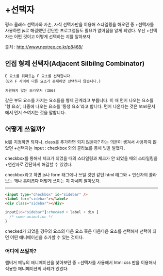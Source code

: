 # +선택자

평소 클래스 선택자와 자손, 자식 선택자만을 이용해 스타일링을 해오던 중 +선택자를 사용하면 js로 해결했던 간단한 프로그램들도 필요가 없어짐을 알게 되었다.
우선 +선택자는 어떤 것이고 어떻게 선택하는 지를 알아보자

출처 : http://www.nextree.co.kr/p8468/

## 인접 형제 선택자(Adjacent Silbilng Combinator)

    E 요소를 뒤따르는 F 요소를 선택합니다.
    (E와 F 사이에 다른 요소가 존재하면 선택하지 않습니다.)

    지원하지 않는 브라우저 (IE6)

같은 부모 요소를 가지는 요소들을 형제 관계라고 부릅니다.
이 때 먼저 나오는 요소를 '형 요소', 나중에 나오는 요소를 '동생 요소'라고 합니다. 먼저 나온다는 것은 html문서에서 먼저 쓰여지는 것을 말합니다.

## 어떻게 쓰일까?

id를 지정하면 되자나, class를 추가하면 되지 않을까? 하는 의문이 생겨서 사용하지 않았던 +선택자는 input : checkbox 와의 콜라보를 통해 빛을 발했다.

checkbox를 통해서 체크가 되었을 때의 스타일링과 체크가 안 되었을 때의 스타일링을 +연산자로 간단하게 해결할 수 있었다.

checkbox라고 하면 js나 form 태그에나 쓰일 것만 같던 html 태그와 + 연산자의 콜라보는 꽤나 흥미롭다 어떻게 쓰이는 지 자세히 알아보자.

---

```html
<input type="checkbox" id="sidebar" />
<label for="sidebar"></label>
<div class="sidebar"></div>
```

```css
input[id="sidebar"]:checked + label + div {
  /* some animation */
}
```

checked가 되었을 경우의 요소의 다음 요소 혹은 다음다음 요소를 선택해서
선택이 되면 어떤 애니메이션을 추가할 수 있는 것이다.

### 어디에 쓰일까?

햄버거 메뉴의 애니메이션을 찾아보던 중 +선택자를 사용해서 html css 만을 이용해서 적용한 애니메이션의 사례가 있었다.
